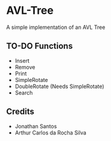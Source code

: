 # AVL-Tree

A simple implementation of an AVL Tree

## TO-DO Functions

- Insert
- Remove
- Print
- SimpleRotate
- DoubleRotate (Needs SimpleRotate)
- Search

## Credits


- Jonathan Santos
- Arthur Carlos da Rocha Silva

